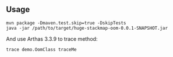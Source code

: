 ## Usage

```shell
mvn package -Dmaven.test.skip=true -DskipTests
java -jar /path/to/target/huge-stackmap-oom-0.0.1-SNAPSHOT.jar
```

And use Arthas 3.3.9 to trace method:

```shell
trace demo.OomClass traceMe
```